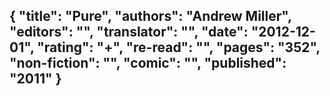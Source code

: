 {
 "title": "Pure",
 "authors": "Andrew Miller",
 "editors": "",
 "translator": "",
 "date": "2012-12-01",
 "rating": "+",
 "re-read": "",
 "pages": "352",
 "non-fiction": "",
 "comic": "",
 "published": "2011"
}
---

